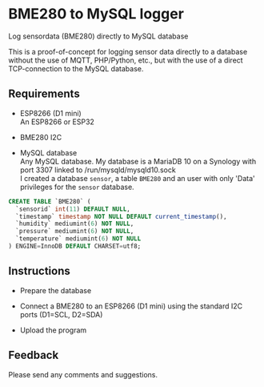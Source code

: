 # BME280 to MySQL logger
Log sensordata (BME280) directly to MySQL database

This is a proof-of-concept for logging sensor data directly to a database without the use of MQTT, PHP/Python, etc., but with the use of a direct TCP-connection to the MySQL database.

## Requirements
* ESP8266 (D1 mini)  
An ESP8266 or ESP32  

* BME280 I2C  

* MySQL database  
Any MySQL database. My database is a MariaDB 10 on a Synology with port 3307 linked to /run/mysqld/mysqld10.sock  
I created a database `sensor`, a table `BME280` and an user with only 'Data' privileges for the `sensor` database.

```sql
CREATE TABLE `BME280` (
  `sensorid` int(11) DEFAULT NULL,
  `timestamp` timestamp NOT NULL DEFAULT current_timestamp(),
  `humidity` mediumint(6) NOT NULL,
  `pressure` mediumint(6) NOT NULL,
  `temperature` mediumint(6) NOT NULL
) ENGINE=InnoDB DEFAULT CHARSET=utf8;
```

## Instructions

* Prepare the database

* Connect a BME280 to an ESP8266 (D1 mini) using the standard I2C ports (D1=SCL, D2=SDA)

* Upload the program

## Feedback

Please send any comments and suggestions.
